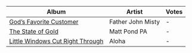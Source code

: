 Album | Artist | Votes
----- | ------ | -----
[God’s Favorite Customer](https://music.apple.com/us/album/gods-favorite-customer/1364116200) | Father John Misty | -
[The State of Gold](https://music.apple.com/us/album/the-state-of-gold/1465429281) | Matt Pond PA | -
[Little Windows Cut Right Through](https://music.apple.com/us/album/little-windows-cut-right-through/1083762943) | Aloha | -
